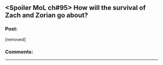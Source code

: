 ## <Spoiler MoL ch#95> How will the survival of Zach and Zorian go about?

### Post:

[removed]

### Comments:

---

